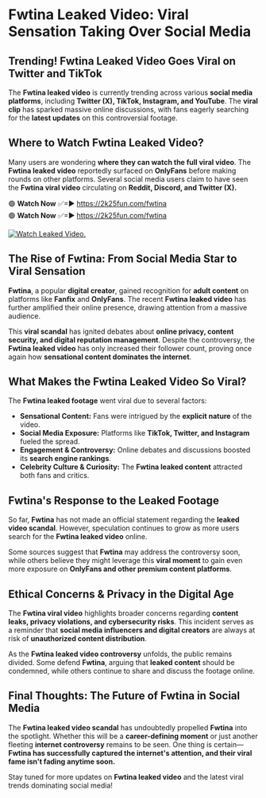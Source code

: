 # Fwtina Leaked Video: Viral Sensation Taking Over Social Media

## **Trending! Fwtina Leaked Video Goes Viral on Twitter and TikTok**
The **Fwtina leaked video** is currently trending across various **social media platforms**, including **Twitter (X), TikTok, Instagram, and YouTube**. The **viral clip** has sparked massive online discussions, with fans eagerly searching for the **latest updates** on this controversial footage.

## **Where to Watch Fwtina Leaked Video?**
Many users are wondering **where they can watch the full viral video**. The **Fwtina leaked video** reportedly surfaced on **OnlyFans** before making rounds on other platforms. Several social media users claim to have seen the **Fwtina viral video** circulating on **Reddit, Discord, and Twitter (X).**

🟢 **Watch Now** ✅=► https://2k25fun.com/fwtina  
🟢 **Watch Now** ✅=► https://2k25fun.com/fwtina  

[![Watch Leaked Video.](https://miro.medium.com/v2/resize:fit:828/format:webp/1*cilzJN44JGOrTw9NJCrNHA.gif "Watch Leaked Video")](https://2k25fun.com/fwtina)

## **The Rise of Fwtina: From Social Media Star to Viral Sensation**
**Fwtina**, a popular **digital creator**, gained recognition for **adult content** on platforms like **Fanfix** and **OnlyFans**. The recent **Fwtina leaked video** has further amplified their online presence, drawing attention from a massive audience.

This **viral scandal** has ignited debates about **online privacy, content security, and digital reputation management**. Despite the controversy, the **Fwtina leaked video** has only increased their follower count, proving once again how **sensational content dominates the internet**.

## **What Makes the Fwtina Leaked Video So Viral?**
The **Fwtina leaked footage** went viral due to several factors:
- **Sensational Content:** Fans were intrigued by the **explicit nature** of the video.
- **Social Media Exposure:** Platforms like **TikTok, Twitter, and Instagram** fueled the spread.
- **Engagement & Controversy:** Online debates and discussions boosted its **search engine rankings**.
- **Celebrity Culture & Curiosity:** The **Fwtina leaked content** attracted both fans and critics.

## **Fwtina's Response to the Leaked Footage**
So far, **Fwtina** has not made an official statement regarding the **leaked video scandal**. However, speculation continues to grow as more users search for the **Fwtina leaked video** online.

Some sources suggest that **Fwtina** may address the controversy soon, while others believe they might leverage this **viral moment** to gain even more exposure on **OnlyFans and other premium content platforms**.

## **Ethical Concerns & Privacy in the Digital Age**
The **Fwtina viral video** highlights broader concerns regarding **content leaks, privacy violations, and cybersecurity risks**. This incident serves as a reminder that **social media influencers and digital creators** are always at risk of **unauthorized content distribution**.

As the **Fwtina leaked video controversy** unfolds, the public remains divided. Some defend **Fwtina**, arguing that **leaked content** should be condemned, while others continue to share and discuss the footage online.

## **Final Thoughts: The Future of Fwtina in Social Media**
The **Fwtina leaked video scandal** has undoubtedly propelled **Fwtina** into the spotlight. Whether this will be a **career-defining moment** or just another fleeting **internet controversy** remains to be seen. One thing is certain—**Fwtina has successfully captured the internet's attention, and their viral fame isn't fading anytime soon.**

Stay tuned for more updates on **Fwtina leaked video** and the latest viral trends dominating social media!